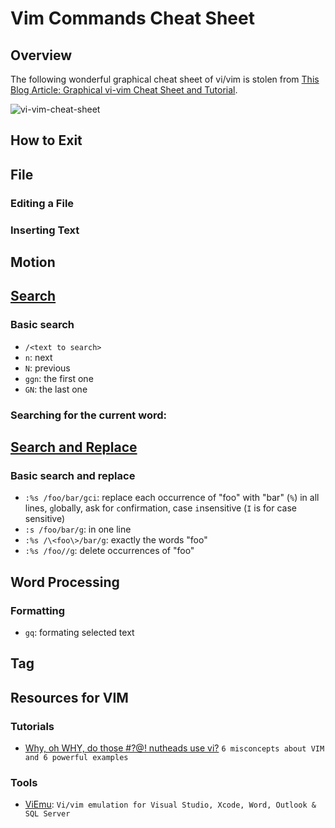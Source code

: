 # Vim Commands Cheat Sheet

## Overview
The following wonderful graphical cheat sheet of vi/vim is stolen from [This Blog Article: Graphical vi-vim Cheat Sheet and Tutorial](http://www.viemu.com/a_vi_vim_graphical_cheat_sheet_tutorial.html).

![vi-vim-cheat-sheet](http://www.viemu.com/vi-vim-cheat-sheet.gif)

## How to Exit

## File

### Editing a File

### Inserting Text

## Motion

## [Search](http://vim.wikia.com/wiki/Searching)

### Basic search
- `/<text to search>`
- `n`: next
- `N`: previous
- `ggn`: the first one
- `GN`: the last one

### Searching for the current word:

## [Search and Replace](http://vim.wikia.com/wiki/Search_and_replace)

### Basic search and replace
- `:%s /foo/bar/gci`: replace each occurrence of "foo" with "bar" (`%`) in all lines, `g`lobally, ask for `c`onfirmation, case `i`nsensitive (`I` is for case sensitive)
- `:s /foo/bar/g`: in one line
- `:%s /\<foo\>/bar/g`: exactly the words "foo"
- `:%s /foo//g`: delete occurrences of "foo"

## Word Processing

### Formatting

- `gq`: formating selected text

## Tag

## Resources for VIM

### Tutorials
- [Why, oh WHY, do those #?@! nutheads use vi?](http://www.viemu.com/a-why-vi-vim.html) `6 misconcepts about VIM and 6 powerful examples`

### Tools
- [ViEmu](http://www.viemu.com/): `Vi/vim emulation for Visual Studio, Xcode, Word, Outlook & SQL Server`





